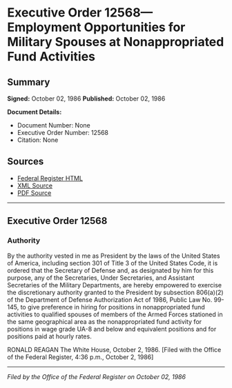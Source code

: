 # Executive Order 12568—Employment Opportunities for Military Spouses at Nonappropriated Fund Activities

## Summary

**Signed:** October 02, 1986
**Published:** October 02, 1986

**Document Details:**
- Document Number: None
- Executive Order Number: 12568
- Citation: None

## Sources
- [Federal Register HTML](https://www.presidency.ucsb.edu/documents/executive-order-12568-employment-opportunities-for-military-spouses-nonappropriated-fund)
- [XML Source](None)
- [PDF Source](None)

---

## Executive Order 12568

### Authority

By the authority vested in me as President by the laws of the United States of America, including section 301 of Title 3 of the United States Code, it is ordered that the Secretary of Defense and, as designated by him for this purpose, any of the Secretaries, Under Secretaries, and Assistant Secretaries of the Military Departments, are hereby empowered to exercise the discretionary authority granted to the President by subsection 806(a)(2) of the Department of Defense Authorization Act of 1986, Public Law No. 99-145, to give preference in hiring for positions in nonappropriated fund activities to qualified spouses of members of the Armed Forces stationed in the same geographical area as the nonappropriated fund activity for positions in wage grade UA-8 and below and equivalent positions and for positions paid at hourly rates.

RONALD REAGAN
The White House,
October 2, 1986.
[Filed with the Office of the Federal Register, 4:36 p.m., October 2, 1986]

---

*Filed by the Office of the Federal Register on October 02, 1986*

